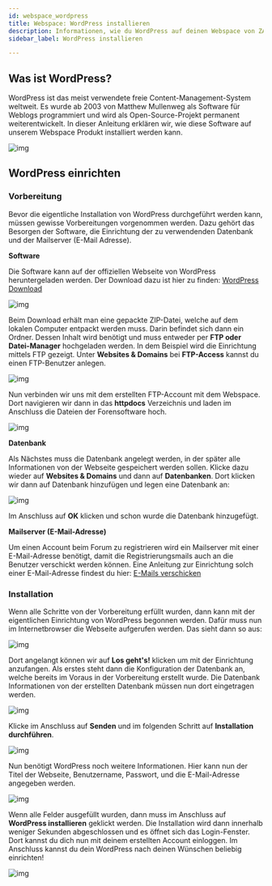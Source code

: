 ```yaml
---
id: webspace_wordpress
title: Webspace: WordPress installieren
description: Informationen, wie du WordPress auf deinen Webspace von ZAP-Hosting installieren kannst - ZAP-Hosting.com Dokumentationen
sidebar_label: WordPress installieren

---
```




## Was ist WordPress?

WordPress ist das meist verwendete freie Content-Management-System weltweit. Es wurde ab 2003 von Matthew Mullenweg als Software für Weblogs programmiert und wird als Open-Source-Projekt permanent weiterentwickelt. In dieser Anleitung erklären wir, wie diese Software auf unserem Webspace Produkt installiert werden kann. 

![img](https://screensaver01.zap-hosting.com/index.php/s/ytkeToqXw7mFTN7/preview)



## WordPress einrichten

### Vorbereitung

Bevor die eigentliche Installation von WordPress durchgeführt werden kann, müssen gewisse Vorbereitungen vorgenommen werden. Dazu gehört das Besorgen der Software, die Einrichtung der zu verwendenden Datenbank und der Mailserver (E-Mail Adresse).



**Software**

Die Software kann auf der offiziellen Webseite von WordPress heruntergeladen werden. Der Download dazu ist hier zu finden: [WordPress Download](https://de.wordpress.org/download/)

![img](https://screensaver01.zap-hosting.com/index.php/s/Y4EigYBapJyJ3xy/preview)

Beim Download erhält man eine gepackte ZIP-Datei, welche auf dem lokalen Computer entpackt werden muss. Darin befindet sich dann ein Ordner. Dessen Inhalt wird benötigt und muss entweder per **FTP oder Datei-Manager** hochgeladen werden. In dem Beispiel wird die Einrichtung mittels FTP gezeigt. Unter **Websites & Domains** bei **FTP-Access** kannst du einen FTP-Benutzer anlegen.



![img](https://screensaver01.zap-hosting.com/index.php/s/sMfW8jfKbXRDkzQ/preview)



Nun verbinden wir uns mit dem erstellten FTP-Account mit dem Webspace. Dort navigieren wir dann in das **httpdocs** Verzeichnis und laden im Anschluss die Dateien der Forensoftware hoch.

![img](https://screensaver01.zap-hosting.com/index.php/s/HjEZZ6wci5oJWEm/preview)



**Datenbank**

Als Nächstes muss die Datenbank angelegt werden, in der später alle Informationen von der Webseite gespeichert werden sollen. Klicke dazu wieder auf **Websites & Domains** und dann auf **Datenbanken**. Dort klicken wir dann auf Datenbank hinzufügen und legen eine Datenbank an: 



![img](https://screensaver01.zap-hosting.com/index.php/s/5sSe5yGycAiLmye/preview)

Im Anschluss auf **OK** klicken und schon wurde die Datenbank hinzugefügt.



**Mailserver (E-Mail-Adresse)**

Um einen Account beim Forum zu registrieren wird ein Mailserver mit einer E-Mail-Adresse benötigt, damit die Registrierungsmails auch an die Benutzer verschickt werden können. Eine Anleitung zur Einrichtung solch einer E-Mail-Adresse findest du hier: [E-Mails verschicken](https://zap-hosting.com/guides/docs/de/webspace_plesk_sendmail/)



### Installation

Wenn alle Schritte von der Vorbereitung erfüllt wurden, dann kann mit der eigentlichen Einrichtung von WordPress begonnen werden. Dafür muss nun im Internetbrowser die Webseite aufgerufen werden. Das sieht dann so aus: 

![img](https://screensaver01.zap-hosting.com/index.php/s/DqGey645cBgAraH/preview)



Dort angelangt können wir auf **Los geht's!** klicken um mit der Einrichtung anzufangen. Als erstes steht dann die Konfiguration der Datenbank an, welche bereits im Voraus in der Vorbereitung erstellt wurde. Die Datenbank Informationen von der erstellten Datenbank müssen nun dort eingetragen werden.

![img](https://screensaver01.zap-hosting.com/index.php/s/dm9YL25QXQGfqKf/preview)



Klicke im Anschluss auf **Senden** und im folgenden Schritt auf **Installation durchführen**.



![img](https://screensaver01.zap-hosting.com/index.php/s/akPqtmoKT8YRfLT/preview)



Nun benötigt WordPress noch weitere Informationen. Hier kann nun der Titel der Webseite, Benutzername, Passwort, und die E-Mail-Adresse angegeben werden. 

![img](https://screensaver01.zap-hosting.com/index.php/s/oLS9tfTXyaKTEQf/preview)



Wenn alle Felder ausgefüllt wurden, dann muss im Anschluss auf **WordPress installieren** geklickt werden. Die Installation wird dann innerhalb weniger Sekunden abgeschlossen und es öffnet sich das Login-Fenster. Dort kannst du dich nun mit deinem erstellten Account einloggen. Im Anschluss kannst du dein WordPress nach deinen Wünschen beliebig einrichten!



![img](https://screensaver01.zap-hosting.com/index.php/s/QY2kX7wsQKbdPeZ/preview)
